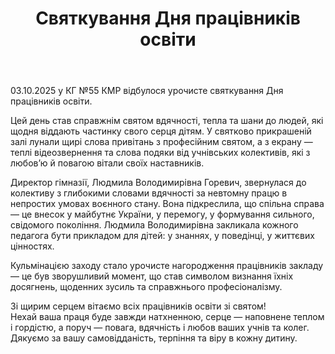 ﻿---
title: Святкування Дня працівників освіти
---

03.10.2025 у КГ №55 КМР відбулося урочисте святкування Дня працівників освіти.

Цей день став справжнім святом вдячності, тепла та шани до людей, які щодня віддають частинку свого серця дітям. У святково прикрашеній залі лунали щирі слова привітань з професійним святом, а з екрану — теплі відеозвернення та слова подяки від учнівських колективів, які з любов’ю й повагою вітали своїх наставників.

Директор гімназії, Людмила Володимирівна Горевич, звернулася до колективу з глибокими словами вдячності за невтомну працю в непростих умовах воєнного стану. Вона підкреслила, що спільна справа —  це внесок у майбутнє України, у перемогу, у формування сильного, свідомого покоління. Людмила Володимирівна закликала кожного педагога бути прикладом для дітей: у знаннях, у поведінці, у життєвих цінностях.

Кульмінацією заходу стало урочисте нагородження працівників закладу — це був зворушливий момент, що став символом визнання їхніх досягнень, щоденних зусиль та справжнього професіоналізму.

Зі щирим серцем вітаємо всіх працівників освіти зі святом!  
Нехай ваша праця буде завжди натхненною, серце — наповнене теплом і гордістю, а поруч — повага, вдячність і любов ваших учнів та колег.  
Дякуємо за вашу самовідданість, терпіння та віру в кожну дитину.

<slideshow />

<youtube id="rVgF7VGAiFc" />
<fbvideo id="823323900861579" />